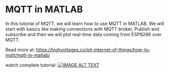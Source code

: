 # MQTT in MATLAB
 In this tutorial of MQTT, we will learn how to use MQTT in MATLAB. We will start with basics like making connections with MQTT broker, Publish and subscribe and then we will plot real-time data coming from ESP8266 over MQTT.


 Read more at: https://highvoltages.co/iot-internet-of-things/how-to-mqtt/mqtt-in-matlab/
 
 watch complete tutorial: [![IMAGE ALT TEXT](https://i9.ytimg.com/vi/ptdNuqGuf6E/maxresdefault.jpg?time=1631122800000&sqp=CPDq44kG&rs=AOn4CLCRLOwggDC27LOdQ4j9gsR8d69Vjw)](https://youtu.be/ptdNuqGuf6E "MQTT in MATLAB | Realtime Data Plotting")
